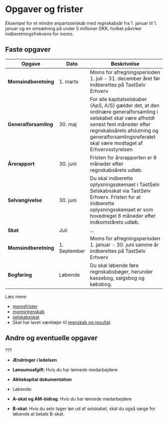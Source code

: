 # Opgaver og frister

Eksempel for et mindre anpartsselskab med regnskabsår fra 1. januar til 1. januar og en omsætning på under 5 millioner DKK, hvilket påvirker indberetningsfrekvens for moms.

## Faste opgaver



|Opgave|Dato|Beskrivelse|
|-|-|-|
|**Momsindberetning**|1. marts|Moms for afregningsperioden 1. juli - 31. december året før indberettes på TastSelv Erhverv|
|**Generalforsamling**|30. maj|For alle kapitalselskaber (ApS, A/S) gælder det, at den ordinære generalforsamling i selskabet skal være afholdt senest fem måneder efter regnskabsårets afslutning og generalforsamlingsreferatet skal være modtaget af Erhvervsstyrelsen|
|**Årsrapport**|30. juni|Fristen for årsrapporten er 6 måneder efter regnskabsårets udløb.|
|**Selvangivelse**|30. juni|Du skal indberette oplysningsskemaet i TastSelv Selskabsskat via TastSelv Erhverv. Fristen for at indberette oplysningsskemaet er som hovedregel 6 måneder efter indkomstårets udløb.|
|**Skat**|Juli|...|
|**Momsindberetning**|1. September|Moms for afregningsperioden 1. januar - 30. juni samme år indberettes på TastSelv Erhverv|
|**Bogføring**|Løbende|Du skal løbende føre regnskabsbøger, herunder kassebog, salgsbog og købsbog.|


Læs mere:
- [momsfrister](https://skat.dk/data.aspx?oid=2234572)
- [momsregnskab](https://skat.dk/data.aspx?oid=2234574) 
- [selskabsskat](https://skat.dk/data.aspx?oid=2234853)
- Skat har lavet værktøjer til [regnskab og resultat](https://skat.dk/data.aspx?oid=4466)

## Andre og eventuelle opgaver

???
- **Ændringer i ledelsen**
- **Lønsumsafgift**: Hvis du har lønnede medarbejdere
- **Aktiekapital dokumentation**

- Løbende:
- **A-skat og AM-bidrag**: Hvis du har lønnede medarbejdere
- **B-skat**: Hvis du selv tager løn ud af selskabet, skal du også sørge for løbende at betale B-skat.
